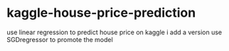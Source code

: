 # kaggle-house-price-prediction
use linear regression to predict house price on kaggle
i add a version use SGDregressor to promote the model
